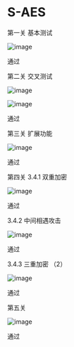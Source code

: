 # S-AES
第一关
基本测试

![image](https://github.com/Vincent910603/S-AES/assets/75138057/fbdd7f4a-b3c9-4c14-9595-5bf670bdc115)

通过

第二关
交叉测试

![image](https://github.com/Vincent910603/S-AES/assets/75138057/aefaae38-9320-4867-999a-d7285ad1d462)

![image](https://github.com/Vincent910603/S-AES/assets/75138057/32786e3d-c9dd-4f1f-8348-88c7e9dd59bf)


通过

第三关
扩展功能

![image](https://github.com/Vincent910603/S-AES/assets/75138057/f1e2dc2d-8e2d-47d4-ac6b-89b8efaf3495)

通过

第四关
3.4.1
双重加密

![image](https://github.com/Vincent910603/S-AES/assets/75138057/2268fd68-8ac4-4e5a-9664-3efcf54a9eae)

通过

3.4.2
中间相遇攻击

![image](https://github.com/Vincent910603/S-AES/assets/75138057/bf855118-c687-4713-ad0a-2e2def8594f4)

通过

3.4.3
三重加密
（2）

![image](https://github.com/Vincent910603/S-AES/assets/75138057/be5d1a70-ac06-44c2-b457-4536ec07a5a2)

通过

第五关

![image](https://github.com/Vincent910603/S-AES/assets/75138057/603c873a-a37f-4411-b7f9-6b420e28814d)

通过






